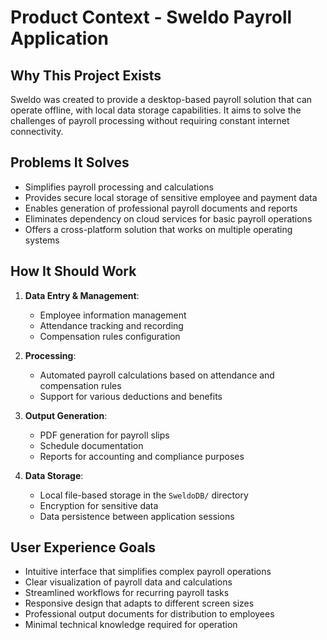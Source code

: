 # Product Context - Sweldo Payroll Application

## Why This Project Exists
Sweldo was created to provide a desktop-based payroll solution that can operate offline, with local data storage capabilities. It aims to solve the challenges of payroll processing without requiring constant internet connectivity.

## Problems It Solves
- Simplifies payroll processing and calculations
- Provides secure local storage of sensitive employee and payment data
- Enables generation of professional payroll documents and reports
- Eliminates dependency on cloud services for basic payroll operations
- Offers a cross-platform solution that works on multiple operating systems

## How It Should Work
1. **Data Entry & Management**:
   - Employee information management
   - Attendance tracking and recording
   - Compensation rules configuration

2. **Processing**:
   - Automated payroll calculations based on attendance and compensation rules
   - Support for various deductions and benefits

3. **Output Generation**:
   - PDF generation for payroll slips
   - Schedule documentation
   - Reports for accounting and compliance purposes

4. **Data Storage**:
   - Local file-based storage in the `SweldoDB/` directory
   - Encryption for sensitive data
   - Data persistence between application sessions

## User Experience Goals
- Intuitive interface that simplifies complex payroll operations
- Clear visualization of payroll data and calculations
- Streamlined workflows for recurring payroll tasks
- Responsive design that adapts to different screen sizes
- Professional output documents for distribution to employees
- Minimal technical knowledge required for operation 